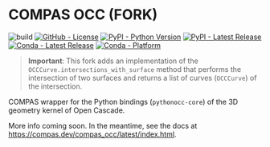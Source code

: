 # COMPAS OCC (FORK)


![build](https://github.com/compas-dev/compas_occ/workflows/build/badge.svg)
[![GitHub - License](https://img.shields.io/github/license/compas-dev/compas_occ.svg)](https://github.com/compas-dev/compas_occ)
[![PyPI - Python Version](https://img.shields.io/pypi/pyversions/compas_occ.svg)](https://pypi.python.org/project/compas_occ)
[![PyPI - Latest Release](https://img.shields.io/pypi/v/compas_occ.svg)](https://pypi.python.org/project/compas_occ)
[![Conda - Latest Release](https://anaconda.org/conda-forge/compas_occ/badges/version.svg)](https://anaconda.org/conda-forge/compas_occ)
[![Conda - Platform](https://img.shields.io/conda/pn/conda-forge/compas_occ)](https://anaconda.org/conda-forge/compas_occ)


> **Important**: This fork adds an implementation of the `OCCCurve.intersections_with_surface` method that performs the intersection of two surfaces and returns a list of curves (`OCCCurve`) of the intersection.

COMPAS wrapper for the Python bindings (`pythonocc-core`) of the 3D geometry kernel of Open Cascade.

More info coming soon.
In the meantime, see the docs at <https://compas.dev/compas_occ/latest/index.html>.

